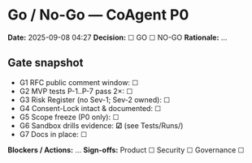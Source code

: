 ﻿# Go / No-Go — CoAgent P0

**Date:** 2025-09-08 04:27
**Decision:** ☐ GO  ☐ NO-GO
**Rationale:** …

## Gate snapshot
- G1 RFC public comment window: ☐
- G2 MVP tests P-1..P-7 pass 2×: ☐
- G3 Risk Register (no Sev-1; Sev-2 owned): ☐
- G4 Consent-Lock intact & documented: ☐
- G5 Scope freeze (P0 only): ☐
- G6 Sandbox drills evidence: **☑** (see Tests/Runs/)
- G7 Docs in place: ☐

**Blockers / Actions:** …
**Sign-offs:** Product ☐  Security ☐  Governance ☐
